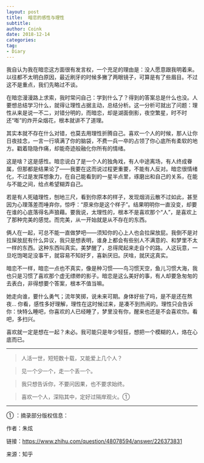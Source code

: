 ```yaml
---
layout: post
title:  暗恋的感性与理性
subtitle: 
author: Coink
date: 2018-12-14
categories:
tag:
- Diary
---
```


我自认为我在暗恋这方面很有发言权，一个充足的理由是：没人愿意跟我明着来。以往都不太明白原因，最近刷牙的时候多撇了两眼镜子，可算是有了些眉目。不过这不是重点，我们先略过不谈。

 

在暗恋漫漫路上求索，我时常问自己：学到什么了？得到的答案总是什么也没。人要想总结学习什么，就得让理性占据主动，总结分析。这一分析可就出了问题：理性从来是说一不二，对错分明的，而暗恋，却是湖面倒影，夜空繁星，时不时还“嘭”的炸开朵烟花，根本就讲不了道理。



其实本就不存在什么对错，也莫去用理性折腾自己。喜欢一个人的时候，那人让你日夜挂念，一言一行填满了你的脑袋，不费一兵一卒的占领了你心底所有柔软的地方。戳着隐隐作痛，却能奇迹般融化你所有的情绪。



这是啥？这是感性。暗恋说白了是一个人的独角戏，有人中途离场，有人终成眷属，但那都是结果论了——我要在这而说过程更重要，不能有人反对。暗恋很情绪化，不过是发挥想象力，在自己能看到的一星半点里，琢磨出和自己的关系，在能与不能之间，给点希望糊弄自己。



若是有人死磕理性，刨地三尺，看到你原本的样子，发现烟消云散不过如此，甚至因为心理落差而唾弃你，惊呼：“原来你是这个样子”。结果明明你一直没变，却要在谁的心底落得名声狼藉。要我说，太理性的，根本不是喜欢那个“人”，是喜欢上了那种完美的感觉。而完美，从一开始就是从不存在的东西。



俩人在一起，可总不能一直做梦吧——须知你的心上人也会拉屎放屁。我倒不是对拉屎放屁有什么异议，我只是想表明，谁身上都会有些别人不满意的、和梦里不太一样的东西。这种东西叫真实。美梦醒了，总得爬起来走自个的路。人这玩意，一旦吃饱喝足没事干，就容易不知好歹，喜新厌旧。厌啥，就厌这真实。



暗恋不一样，暗恋一点也不真实，像是种习惯——鸟习惯天空，鱼儿习惯大海，我也只是习惯了喜欢那个虚无缥缈的影子。暗恋是这么美好的事，有人却要急匆匆的去表白，非得想要个答案，根本不值当嘛。



她走向谁，要什么勇气；流年笑掷，说未来可期。身体好些了吗，是不是还在熬夜... 你看，感性多好理解，理性在这时候过来，是凑不到热闹的。理性只会告诉你：快特么睡吧，你喜欢的人已经睡了，梦里没有你，醒来也还是不会喜欢你。看吧，多扫兴。

 

喜欢就一定是想在一起？未必。我可能只是年少轻狂，想把一个模糊的人，烙在心底而已。



---



> 人活一世，短短数十载，又能爱上几个人？

> 见一个少一个，走一个丢一个。

> 我只想告诉你，不要问因果，也不要求始终。

> 喜欢一个人，深陷其中，定好过隔岸观火。➀



---



➀ ：摘录部分版权信息：

作者：朱炫

链接：https://www.zhihu.com/question/48078594/answer/226373831

来源：知乎

